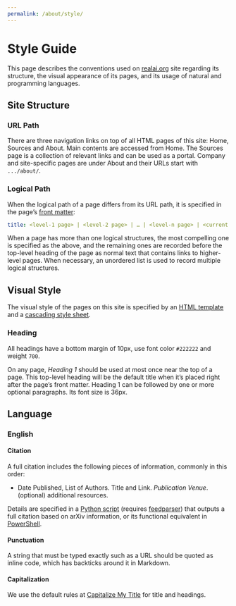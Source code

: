 ```yaml
---
permalink: /about/style/
---
```

# Style Guide

This page describes the conventions used on [realai.org](http://realai.org/) site regarding its structure, the visual appearance of its pages, and its usage of natural and programming languages.

## Site Structure

### URL Path

There are three navigation links on top of all HTML pages of this site: Home, Sources and About. Main contents are accessed from Home. The Sources page is a collection of relevant links and can be used as a portal. Company and site-specific pages are under About and their URLs start with `.../about/`.

### Logical Path

When the logical path of a page differs from its URL path, it is specified in the page’s [front matter](https://jekyllrb.com/docs/frontmatter/):

```yaml
title: <level-1 page> | <level-2 page> | … | <level-n page> | <current page>
```

When a page has more than one logical structures, the most compelling one is specified as the above, and the remaining ones are recorded before the top-level heading of the page as normal text that contains links to higher-level pages. When necessary, an unordered list is used to record multiple logical structures.

## Visual Style

The visual style of the pages on this site is specified by an [HTML template](https://github.com/real-ai/realai.org/blob/master/_layouts/default.html) and a [cascading style sheet](https://github.com/real-ai/realai.org/blob/master/assets/css/style.scss).

### Heading
All headings have a bottom margin of 10px, use font color `#222222` and weight `700`.

On any page, *Heading 1* should be used at most once near the top of a page. This top-level heading will be the default title when it’s placed right after the page’s front matter. Heading 1 can be followed by one or more optional paragraphs. Its font size is 36px.

## Language

### English

#### Citation

A full citation includes the following pieces of information, commonly in this order:

* Date Published, List of Authors. Title and Link. *Publication Venue*. (optional) additional resources.

Details are specified in a [Python script](https://github.com/real-ai/realai.org/blob/master/about/cite-arxiv.py) (requires [feedparser](https://pypi.python.org/pypi/feedparser)) that outputs a full citation based on arXiv information, or its functional equivalent in [PowerShell](https://github.com/real-ai/realai.org/blob/master/about/equivalent-to-cite-arxiv-py.ps1).

#### Punctuation

A string that must be typed exactly such as a URL should be quoted as inline code, which has backticks around it in Markdown.

#### Capitalization

We use the default rules at [Capitalize My Title](https://capitalizemytitle.com/) for title and headings.

